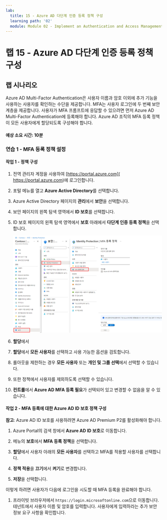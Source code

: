 ```yaml
---
lab:
  title: 15 - Azure AD 다단계 인증 등록 정책 구성
  learning path: '02'
  module: Module 02 - Implement an Authentication and Access Management Solution
---
```


# 랩 15 - Azure AD 다단계 인증 등록 정책 구성

## 랩 시나리오

Azure AD Multi-Factor Authentication은 사용자 이름과 암호 이외에 추가 기능을 사용하는 사용자를 확인하는 수단을 제공합니다. MFA는 사용자 로그인에 두 번째 보안 계층을 제공합니다. 사용자가 MFA 프롬프트에 응답할 수 있으려면 먼저 Azure AD Multi-Factor Authentication에 등록해야 합니다. Azure AD 조직의 MFA 등록 정책이 모든 사용자에게 할당되도록 구성해야 합니다.

#### 예상 소요 시간: 10분

### 연습 1 - MFA 등록 정책 설정

#### 작업 1 - 정책 구성

1. 전역 관리자 계정을 사용하여 [https://portal.azure.com]( https://portal.azure.com)에 로그인합니다.

2. 포털 메뉴를 열고 **Azure Active Directory**를 선택합니다.

3. Azure Active Directory 페이지의 **관리**에서 **보안**을 선택합니다.

4. 보안 페이지의 왼쪽 탐색 영역에서 **ID 보호**를 선택합니다.

5. ID 보호 페이지의 왼쪽 탐색 영역에서 **보호** 아래에서 **다단계 인증 등록 정책**을 선택합니다.

    ![검색 경로가 강조 표시된 MFA 등록 정책 페이지를 표시하는 화면 이미지](./media/lp2-mod4-browse-to-mfa-registration-policy.png)

6. **할당**에서

7. **할당**에서 **모든 사용자**를 선택하고 사용 가능한 옵션을 검토합니다.

8. 롤아웃을 제한하는 경우 **모든 사용자** 또는 **개인 및 그룹 선택**에서 선택할 수 있습니다.

9. 또한 정책에서 사용자를 제외하도록 선택할 수 있습니다.

10. **컨트롤**에서 **Azure AD MFA 등록 필요**가 선택되어 있고 변경할 수 없음을 알 수 있습니다.


#### 작업 2 - MFA 등록에 대한 Azure AD ID 보호 정책 구성

**참고**: Azure AD ID 보호를 사용하려면 Azure AD Premium P2를 활성화해야 합니다. 

1. Azure Portal의 검색 창에서 **Azure AD ID 보호**로 이동합니다.

1. 메뉴의 **보호**에서 **MFA 등록 정책**을 선택합니다.

1. **할당**에서 사용자 아래의 **모든 사용자**를 선택하고 MFA를 적용할 사용자를 선택합니다.

1. **정책 적용**을 **끄기**에서 **켜기**로 변경합니다.

1. **저장**을 선택합니다.

이렇게 하려면 사용자가 다음에 로그인을 시도할 때 MFA 등록을 완료해야 합니다.

1. 프라이빗 브라우저에서 `https://login.microsoftonline.com`으로 이동합니다. 테넌트에서 사용자 이름 및 암호를 입력합니다.  사용자에게 입력하라는 추가 보안 정보 요구 사항을 확인합니다.
